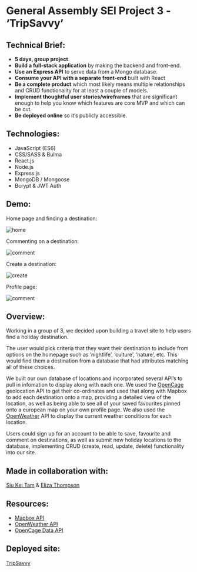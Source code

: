 # General Assembly SEI Project 3 - ‘TripSavvy’


## Technical Brief:
* **5 days, group project**.
* **Build a full-stack application** by making the backend and front-end.
* **Use an Express API** to serve data from a Mongo database.
* **Consume your API with a separate front-end** built with React
* **Be a complete product** which most likely means multiple relationships and CRUD functionality for at least a couple of models.
* **Implement thoughtful user stories/wireframes** that are significant enough to help you know which features are core MVP and which can be cut.
* **Be deployed online** so it’s publicly accessible.


## Technologies:
* JavaScript (ES6)
* CSS/SASS & Bulma
* React.js
* Node.js
* Express.js
* MongoDB / Mongoose
* Bcrypt & JWT Auth

## Demo:

Home page and finding a destination:

![home](./frontend/assets/readme-gifs/project-3-demo-1.gif)

Commenting on a destination:

![comment](./frontend/assets/readme-gifs/project-3-demo-comment.gif)

Create a destination:

![create](./frontend/assets/readme-gifs/project-3-demo-create-city.gif)

Profile page:

![comment](./frontend/assets/readme-gifs/project-3-demo-profile.gif)

## Overview:
Working in a group of 3, we decided upon building a travel site to help users find a holiday destination.

The user would pick criteria that they want their destination to include from options on the homepage such as ’nightlife’, ‘culture’, ‘nature’, etc. This would find them a destination from a database that had attributes matching all of these choices.

We built our own database of locations and incorporated several API’s to pull in infomation to display along with each one. We used the [OpenCage](https://opencagedata.com/) geolocation API to get their co-ordinates and used that along with Mapbox to add each destination onto a map, providing a detailed view of the location, as well as being able to see all of your saved favourites pinned onto a european map on your own profile page. We also used the [OpenWeather](https://openweathermap.org/) API to display the current weather conditions for each location.

Users could sign up for an account to be able to save, favourite and comment on destinations, as well as submit new holiday locations to the database, implementing CRUD (create, read, update, delete) functionality into our site.

## Made in collaboration with:
 [Siu Kei Tam](https://github.com/tams2429) & [Eliza Thompson](https://github.com/Elizathompson)

## Resources:

* [Mapbox API](https://www.mapbox.com/)
* [OpenWeather API](https://openweathermap.org/)
* [OpenCage Data API](https://opencagedata.com/)

## Deployed site:

[TripSavvy](https://tripsavvy.herokuapp.com)
